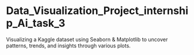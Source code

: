 # Data_Visualization_Project_internship_Ai_task_3
Visualizing a Kaggle dataset using Seaborn &amp; Matplotlib to uncover patterns, trends, and insights through various plots.
